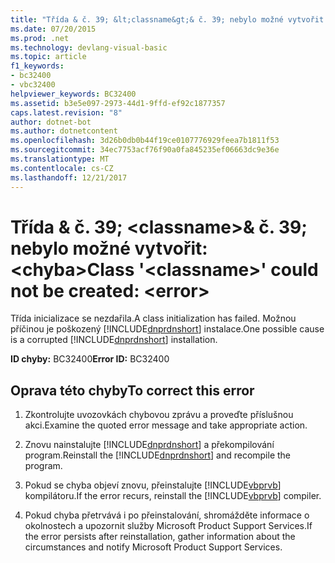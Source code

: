 ```yaml
---
title: "Třída & č. 39; &lt;classname&gt;& č. 39; nebylo možné vytvořit: &lt;chyba&gt;"
ms.date: 07/20/2015
ms.prod: .net
ms.technology: devlang-visual-basic
ms.topic: article
f1_keywords:
- bc32400
- vbc32400
helpviewer_keywords: BC32400
ms.assetid: b3e5e097-2973-44d1-9ffd-ef92c1877357
caps.latest.revision: "8"
author: dotnet-bot
ms.author: dotnetcontent
ms.openlocfilehash: 3d26b0db0b44f19ce0107776929feea7b1811f53
ms.sourcegitcommit: 34ec7753acf76f90a0fa845235ef06663dc9e36e
ms.translationtype: MT
ms.contentlocale: cs-CZ
ms.lasthandoff: 12/21/2017
---
```

# <a name="class-39ltclassnamegt39-could-not-be-created-lterrorgt"></a><span data-ttu-id="ce2fb-102">Třída & č. 39; &lt;classname&gt;& č. 39; nebylo možné vytvořit: &lt;chyba&gt;</span><span class="sxs-lookup"><span data-stu-id="ce2fb-102">Class &#39;&lt;classname&gt;&#39; could not be created: &lt;error&gt;</span></span>
<span data-ttu-id="ce2fb-103">Třída inicializace se nezdařila.</span><span class="sxs-lookup"><span data-stu-id="ce2fb-103">A class initialization has failed.</span></span> <span data-ttu-id="ce2fb-104">Možnou příčinou je poškozený [!INCLUDE[dnprdnshort](~/includes/dnprdnshort-md.md)] instalace.</span><span class="sxs-lookup"><span data-stu-id="ce2fb-104">One possible cause is a corrupted [!INCLUDE[dnprdnshort](~/includes/dnprdnshort-md.md)] installation.</span></span>  
  
 <span data-ttu-id="ce2fb-105">**ID chyby:** BC32400</span><span class="sxs-lookup"><span data-stu-id="ce2fb-105">**Error ID:** BC32400</span></span>  
  
## <a name="to-correct-this-error"></a><span data-ttu-id="ce2fb-106">Oprava této chyby</span><span class="sxs-lookup"><span data-stu-id="ce2fb-106">To correct this error</span></span>  
  
1.  <span data-ttu-id="ce2fb-107">Zkontrolujte uvozovkách chybovou zprávu a proveďte příslušnou akci.</span><span class="sxs-lookup"><span data-stu-id="ce2fb-107">Examine the quoted error message and take appropriate action.</span></span>  
  
2.  <span data-ttu-id="ce2fb-108">Znovu nainstalujte [!INCLUDE[dnprdnshort](~/includes/dnprdnshort-md.md)] a překompilování program.</span><span class="sxs-lookup"><span data-stu-id="ce2fb-108">Reinstall the [!INCLUDE[dnprdnshort](~/includes/dnprdnshort-md.md)] and recompile the program.</span></span>  
  
3.  <span data-ttu-id="ce2fb-109">Pokud se chyba objeví znovu, přeinstalujte [!INCLUDE[vbprvb](~/includes/vbprvb-md.md)] kompilátoru.</span><span class="sxs-lookup"><span data-stu-id="ce2fb-109">If the error recurs, reinstall the [!INCLUDE[vbprvb](~/includes/vbprvb-md.md)] compiler.</span></span>  
  
4.  <span data-ttu-id="ce2fb-110">Pokud chyba přetrvává i po přeinstalování, shromážděte informace o okolnostech a upozornit služby Microsoft Product Support Services.</span><span class="sxs-lookup"><span data-stu-id="ce2fb-110">If the error persists after reinstallation, gather information about the circumstances and notify Microsoft Product Support Services.</span></span>  
  

